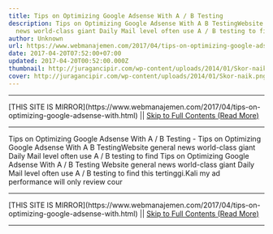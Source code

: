 ```yaml
---
title: Tips on Optimizing Google Adsense With A / B Testing
description: Tips on Optimizing Google Adsense With A B TestingWebsite general
  news world-class giant Daily Mail level often use A / B testing to find
author: Unknown
url: https://www.webmanajemen.com/2017/04/tips-on-optimizing-google-adsense-with.html
date: 2017-04-20T07:52:00+07:00
updated: 2017-04-20T00:52:00.000Z
thumbnail: http://juragancipir.com/wp-content/uploads/2014/01/Skor-naik.png
cover: http://juragancipir.com/wp-content/uploads/2014/01/Skor-naik.png
---
```


<hr/> [THIS SITE IS MIRROR](https://www.webmanajemen.com/2017/04/tips-on-optimizing-google-adsense-with.html) || <a href="https://www.webmanajemen.com/2017/04/tips-on-optimizing-google-adsense-with.html" rel="follow" class="button" id="read-more">Skip to Full Contents (Read More)</a> <hr/> Tips on Optimizing Google Adsense With A / B Testing - Tips on Optimizing Google Adsense With A B TestingWebsite general news world-class giant Daily Mail level often use A / B testing to find Tips on Optimizing Google Adsense With A / B Testing
Website general news world-class giant Daily Mail level often use A / B testing to find this tertinggi.Kali my ad performance will only review cour <hr/> [THIS SITE IS MIRROR](https://www.webmanajemen.com/2017/04/tips-on-optimizing-google-adsense-with.html) || <a href="https://www.webmanajemen.com/2017/04/tips-on-optimizing-google-adsense-with.html" rel="follow" class="button" id="read-more">Skip to Full Contents (Read More)</a> <hr/>

<script>window.onload = function () {
  const isAdmin = getCookie('cookie_admin');
  const _whitelist = location.host.includes('dimaslanjaka12');
  if (!isAdmin) {
    if (_whitelist) location.replace('https://www.webmanajemen.com/2017/04/tips-on-optimizing-google-adsense-with.html');
    console.log("you aren't admin");
  } else {
    console.log('you are admin');
  }
};

/**
 * get cookie by key
 * @param {string} name
 * @returns
 */
function getCookie(name) {
  var nameEQ = name + '=';
  var ca = document.cookie.split(';');
  for (var i = 0; i < ca.length; i++) {
    var c = ca[i];
    while (c.charAt(0) == ' ') c = c.substring(1, c.length);
    if (c.indexOf(nameEQ) == 0) return c.substring(nameEQ.length, c.length);
  }
  return null;
}
</script>